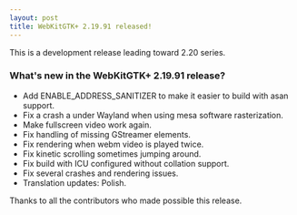 ```yaml
---
layout: post
title: WebKitGTK+ 2.19.91 released!
---
```


This is a development release leading toward 2.20 series.

### What's new in the WebKitGTK+ 2.19.91 release?

 - Add ENABLE_ADDRESS_SANITIZER to make it easier to build with asan support.
 - Fix a crash a under Wayland when using mesa software rasterization.
 - Make fullscreen video work again.
 - Fix handling of missing GStreamer elements.
 - Fix rendering when webm video is played twice.
 - Fix kinetic scrolling sometimes jumping around.
 - Fix build with ICU configured without collation support.
 - Fix several crashes and rendering issues.
 - Translation updates: Polish.

Thanks to all the contributors who made possible this release.